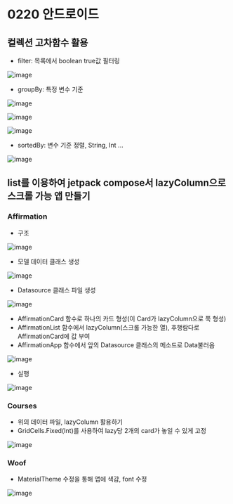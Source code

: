 # 0220 안드로이드
## 컬렉션 고차함수 활용

- filter: 목록에서 boolean true값 필터링

![image](https://user-images.githubusercontent.com/48954288/220215291-92eb986f-4e1d-45dc-acb3-89ad59164491.png)

- groupBy: 특정 변수 기준

![image](https://user-images.githubusercontent.com/48954288/220215474-99b68281-e293-4417-8eae-cc875155d1ed.png)

![image](https://user-images.githubusercontent.com/48954288/220215813-86c863b7-9956-4de8-90fe-704f661acffc.png)

![image](https://user-images.githubusercontent.com/48954288/220215826-a71e2d71-470b-4add-ac89-6a68b4ef1a06.png)

- sortedBy: 변수 기준 정렬, String, Int ...

![image](https://user-images.githubusercontent.com/48954288/220215928-f3d46bc4-c6ae-40a5-af5e-8a38133c2a8c.png)

## list를 이용하여 jetpack compose서 lazyColumn으로 스크롤 가능 앱 만들기
### Affirmation
- 구조

![image](https://user-images.githubusercontent.com/48954288/220216384-9acc3c3f-c541-4923-8997-a75c863f5320.png)

- 모델 데이터 클래스 생성

![image](https://user-images.githubusercontent.com/48954288/220216596-59904bd8-a90f-4140-845c-0a15630e3b9d.png)

- Datasource 클래스 파일 생성

![image](https://user-images.githubusercontent.com/48954288/220216673-01f39a5d-4347-44b9-99c1-903654717fe8.png)

- AffirmationCard 함수로 하나의 카드 형성(이 Card가 lazyColumn으로 쭉 형성)
- AffirmationList 함수에서 lazyColumn(스크롤 가능한 열), 후행람다로 AffirmationCard에 값 부여
- AffirmationApp 함수에서 앞의 Datasource 클래스의 메소드로 Data불러옴

![image](https://user-images.githubusercontent.com/48954288/220216800-ee7efac9-4979-410d-8e0e-61b590774d32.png)

- 실행

![image](https://user-images.githubusercontent.com/48954288/220217419-8c7c2ab6-b2ed-4836-b1ca-5c1f90fb8a76.png)


### Courses
- 위의 데이터 파일, lazyColumn 활용하기
- GridCells.Fixed(Int)를 사용하여 lazy당 2개의 card가 놓일 수 있게 고정

![image](https://user-images.githubusercontent.com/48954288/220217743-c74e82de-4557-4a7a-8c94-d53131a4b601.png)

### Woof
- MaterialTheme 수정을 통해 앱에 색감, font 수정

![image](https://user-images.githubusercontent.com/48954288/220217842-b33c69fd-0a45-4b6a-a857-e8b1d4ef3b2c.png)

